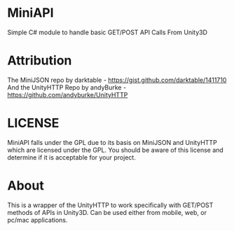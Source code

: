 # MiniAPI
Simple C# module to handle basic GET/POST API Calls From Unity3D



# Attribution 
The MiniJSON repo by darktable - https://gist.github.com/darktable/1411710 </br>
And the UnityHTTP Repo by andyBurke - https://github.com/andyburke/UnityHTTP

# LICENSE
MiniAPI falls under the GPL due to its basis on MiniJSON and UnityHTTP which are licensed under the GPL.
You should be aware of this license and determine if it is acceptable for your project.

# About
This is a wrapper of the UnityHTTP to work specifically with GET/POST methods of APIs in Unity3D. Can be used either from mobile, web, or pc/mac applications.

